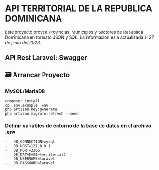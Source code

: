 # API TERRITORIAL DE LA REPUBLICA DOMINICANA

Este proyecto provee Provincias, Municipios y Sectores de República Dominicana en formato JSON y SQL. La información está actualizada al _27 de junio del 2023_.

## API Rest Laravel::Swagger

## 🗃️ Arrancar Proyecto

### MySQL/MariaDB

```shell
composer install
cp .env.example .env
php artisan key:generate
php artisan migrate:refresh --seed
```

### Definir variables de entorno de la base de datos en el archivo .env

```shell
-   DB_CONNECTION=mysql
-   DB_HOST=127.0.0.1
-   DB_PORT=3306
-   DB_DATABASE=territorial2
-   DB_USERNAME=laravel
-   DB_PASSWORD=laravel
```
